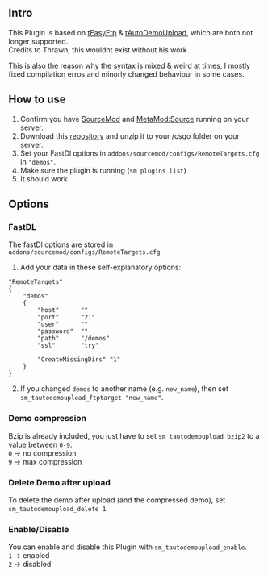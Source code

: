 ## Intro
This Plugin is based on [tEasyFtp](https://forums.alliedmods.net/showthread.php?p=1629724) & [tAutoDemoUpload](https://forums.alliedmods.net/showthread.php?p=1517461), which are both not longer supported.  
Credits to Thrawn, this wouldnt exist without his work.

This is also the reason why the syntax is mixed & weird at times, I mostly fixed compilation erros and minorly changed behaviour in some cases.

## How to use
1. Confirm you have [SourceMod](https://www.sourcemod.net/downloads.php) and [MetaMod:Source](https://metamodsource.net/downloads.php) running on your server.
2. Download this [repository](https://github.com/MoritzLoewenstein/AutoDemoUpload/archive/master.zip) and unzip it to your /csgo folder on your server.
3. Set your FastDl options in `addons/sourcemod/configs/RemoteTargets.cfg` in `"demos"`.
4. Make sure the plugin is running (`sm plugins list`)
5. It should work


## Options

### FastDL
The fastDl options are stored in `addons/sourcemod/configs/RemoteTargets.cfg`

1. Add your data in these self-explanatory options:
```
"RemoteTargets"
{
	"demos"
	{
		"host"		""
		"port"		"21"
		"user"		""
		"password"	""
		"path"		"/demos"
		"ssl"		"try"
		
		"CreateMissingDirs"	"1"
	}
}
```

2. If you changed `demos` to another name (e.g. `new_name`), then set `sm_tautodemoupload_ftptarget "new_name"`.

### Demo compression
Bzip is already included, you just have to set `sm_tautodemoupload_bzip2` to a value between `0-9`.  
`0` -> no compression  
`9` -> max compression

### Delete Demo after upload
To delete the demo after upload (and the compressed demo), set `sm_tautodemoupload_delete 1`.

### Enable/Disable
You can enable and disable this Plugin with `sm_tautodemoupload_enable`.  
`1` -> enabled  
`2` -> disabled








